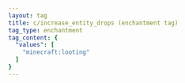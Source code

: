 ```yaml
---
layout: tag
title: c/increase_entity_drops (enchantment tag)
tag_type: enchantment
tag_content: {
  "values": [
    "minecraft:looting"
  ]
}
---
```

